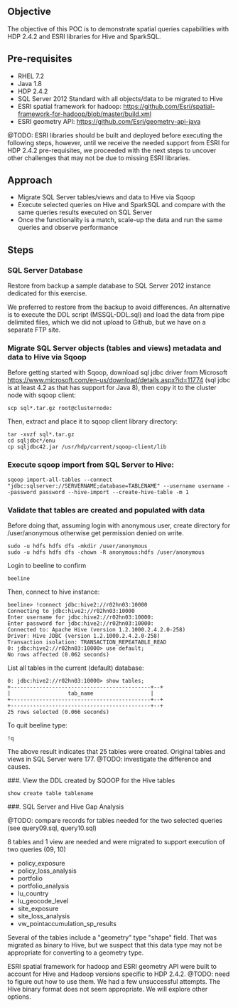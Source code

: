 ## Objective
The objective of this POC is to demonstrate spatial queries capabilities with HDP 2.4.2 and ESRI libraries for Hive and SparkSQL.

## Pre-requisites
- RHEL 7.2
- Java 1.8
- HDP 2.4.2
- SQL Server 2012 Standard with all objects/data to be migrated to Hive
- ESRI spatial framework for hadoop: https://github.com/Esri/spatial-framework-for-hadoop/blob/master/build.xml
- ESRI geometry API: https://github.com/Esri/geometry-api-java

@TODO: ESRI libraries should be built and deployed before executing the following steps, however, until we receive the needed support from ESRI for HDP 2.4.2 pre-requisites, we proceeded with the next steps to uncover other challenges that may not be due to missing ESRI libraries.

## Approach
- Migrate SQL Server tables/views and data to Hive via Sqoop
- Execute selected queries on Hive and SparkSQL and compare with the same queries results executed on SQL Server
- Once the functionality is a match, scale-up the data and run the same queries and observe performance

## Steps

### SQL Server Database
Restore from backup a sample database to SQL Server 2012 instance dedicated for this exercise.

We preferred to restore from the backup to avoid differences. An alternative is to execute the DDL script (MSSQL-DDL.sql) and load the data from pipe delimited files, which we did not upload to Github, but we have on a separate FTP site.

### Migrate SQL Server objects (tables and views) metadata and data to Hive via Sqoop

Before getting started with Sqoop, download sql jdbc driver from Microsoft https://www.microsoft.com/en-us/download/details.aspx?id=11774 (sql jdbc is at least 4.2 as that has support for Java 8), then copy it to the cluster node with sqoop client:

```
scp sql*.tar.gz root@clusternode:
```

Then, extract and place it to sqoop client library directory:
```
tar -xvzf sql*.tar.gz 
cd sqljdbc*/enu
cp sqljdbc42.jar /usr/hdp/current/sqoop-client/lib
```

### Execute sqoop import from SQL Server to Hive:

```
sqoop import-all-tables --connect "jdbc:sqlserver://SERVERNAME;database=TABLENAME" --username username --password password --hive-import --create-hive-table -m 1
```

### Validate that tables are created and populated with data

Before doing that, assuming login with anonymous user, create directory for /user/anonymous otherwise get permission denied on write.
```
sudo -u hdfs hdfs dfs -mkdir /user/anonymous
sudo -u hdfs hdfs dfs -chown -R anonymous:hdfs /user/anonymous
```
Login to beeline to confirm
```
beeline
```
Then, connect to hive instance:
```
beeline> !connect jdbc:hive2://r02hn03:10000
Connecting to jdbc:hive2://r02hn03:10000
Enter username for jdbc:hive2://r02hn03:10000:
Enter password for jdbc:hive2://r02hn03:10000:
Connected to: Apache Hive (version 1.2.1000.2.4.2.0-258)
Driver: Hive JDBC (version 1.2.1000.2.4.2.0-258)
Transaction isolation: TRANSACTION_REPEATABLE_READ
0: jdbc:hive2://r02hn03:10000> use default;
No rows affected (0.062 seconds)
```

List all tables in the current (default) database:
```
0: jdbc:hive2://r02hn03:10000> show tables;
+--------------------------------------------+--+
|                  tab_name                  |
+--------------------------------------------+--+
+--------------------------------------------+--+
25 rows selected (0.066 seconds)
```

To quit beeline type:

```
!q
```
The above result indicates that 25 tables were created. Original tables and views in SQL Server were 177. @TODO: investigate the difference and causes.

###. View the DDL created by SQOOP for the Hive tables
```
show create table tablename
```
###. SQL Server and Hive Gap Analysis

@TODO: compare records for tables needed for the two selected queries (see query09.sql, query10.sql)

8 tables and 1 view are needed and were migrated to support execution of two queries (09, 10)

- policy_exposure
- policy_loss_analysis
- portfolio
- portfolio_analysis
- lu_country
- lu_geocode_level
- site_exposure
- site_loss_analysis
- vw_pointaccumulation_sp_results

Several of the tables include a "geometry" type "shape" field. That was migrated as binary to Hive, but we suspect that this data type may not be appropriate for converting to a geometry type.

ESRI spatial framework for hadoop and ESRI geometry API were built to account for Hive and Hadoop versions specific to HDP 2.4.2. 
@TODO: need to figure out how to use them. We had a few unsuccessful attempts. The Hive binary format does not seem appropriate. We will explore other options.